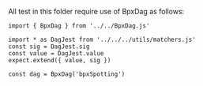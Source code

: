 All test in this folder require use of BpxDag as follows:

```
import { BpxDag } from '../../BpxDag.js'

import * as DagJest from '../../../utils/matchers.js'
const sig = DagJest.sig
const value = DagJest.value
expect.extend({ value, sig })

const dag = BpxDag('bpxSpotting')
```